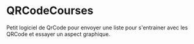 # QRCodeCourses
Petit logiciel de QrCode pour envoyer une liste pour s'entrainer avec les QRCode et essayer un aspect graphique. 
